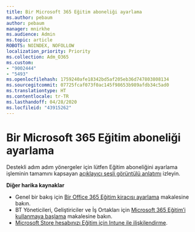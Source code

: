 ```yaml
---
title: Bir Microsoft 365 Eğitim aboneliği ayarlama
ms.author: pebaum
author: pebaum
manager: mnirkhe
ms.audience: Admin
ms.topic: article
ROBOTS: NOINDEX, NOFOLLOW
localization_priority: Priority
ms.collection: Adm_O365
ms.custom:
- "9002444"
- "5493"
ms.openlocfilehash: 1759240afe18342bd5af205eb36d747803808134
ms.sourcegitcommit: 07725fcaf073f0ac145f98653b989afdb34c5ad0
ms.translationtype: HT
ms.contentlocale: tr-TR
ms.lasthandoff: 04/28/2020
ms.locfileid: "43915262"
---
```

# <a name="set-up-a-microsoft-365-education-subscription"></a>Bir Microsoft 365 Eğitim aboneliği ayarlama

Destekli adım adım yönergeler için lütfen Eğitim aboneliğini ayarlama işleminin tamamını kapsayan [açıklayıcı sesli görüntülü anlatımı](https://aka.ms/M365EduSetup) izleyin. 

**Diğer harika kaynaklar**

- Genel bir bakış için [Bir Office 365 Eğitim kiracısı ayarlama](https://docs.microsoft.com/microsoft-365/education/intune-edu-trial/set-up-office365-edu-tenant) makalesine bakın.
- BT Yöneticileri, Geliştiriciler ve İş Ortakları için [Microsoft 365 Eğitim’i kullanmaya başlama](https://docs.microsoft.com/education/) makalesine bakın. 
- [Microsoft Store hesabınızı Eğitim için Intune ile ilişkilendirme](https://docs.microsoft.com/microsoft-365/education/intune-edu-trial/configure-microsoft-store-for-education). 
